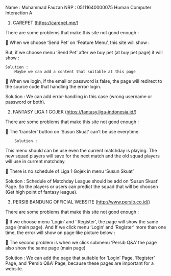 Name : Muhammad Fauzan
NRP : 05111640000075
Human Computer Interaction A



1.	CAREPET
(https://carepet.me/)

There are some problems that make this site not good enough :

	When we choose ‘Send Pet’ on ‘Feature Menu’, this site will show :



But, if we choose menu ‘Send Pet’ after we buy pet (at buy pet page) it will show :



	Solution :
		Maybe we can add a content that suitable at this page

	When we login, if the email or password is false, the page will redirect to the source code that handling the error-login.



Solution : 
		We can add error-handling in this case (wrong username or password or both).


2.	FANTASY LIGA 1 GOJEK
(https://fantasy.liga-indonesia.id/)

There are some problems that make this site not good enough :

	The ‘transfer’ button on ‘Susun Skuat’ can’t be use everytime. 



		Solution :
This menu should can be use even the current matchday is playing. The new squad players will save for the next match and the old squad players will use in current matchday.

	There is no schedule of Liga 1 Gojek in menu ‘Susun Skuat’



Solution : 
	Schedule of Matchday League should be add on ‘Susun Skuat’ Page. So the players or users can predict the squad that will be choosen (Get high point of fantasy league). 


3.	PERSIB BANDUNG OFFICIAL WEBSITE
(http://www.persib.co.id/)

There are some problems that make this site not good enough :

	If we choose menu ‘Login’ and ‘ Register’, the page will show the same page (main page). And If we click menu ‘Login’ and ‘Register’ more than one time, the error will show on page like picture below :



	The second problem is when we click submenu ‘Persib Q&A’ the page also show the same page (main page)

Solution : 
	We can add the page that suitable for ‘Login’ Page, ‘Register’ Page, and ‘Persib Q&A’ Page, because these pages are important for a website.
